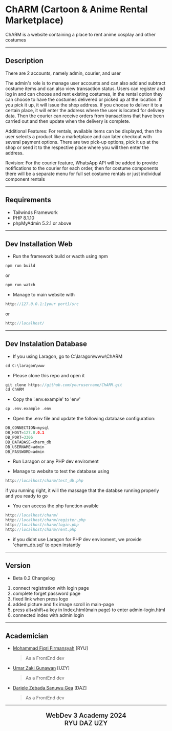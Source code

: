 # ChARM (Cartoon &amp; Anime Rental Marketplace)

ChARM is a website containing a place to rent anime cosplay and other costumes

---

## Description

There are 2 accounts, namely admin, courier, and user

The admin's role is to manage user accounts and can also add and subtract costume items and can also view transaction status.
Users can register and log in and can choose and rent existing costumes, in the rental option they can choose to have the costumes delivered or picked up at the location. If you pick it up, it will issue the shop address. If you choose to deliver it to a certain place, it will enter the address where the user is located for delivery data.
Then the courier can receive orders from transactions that have been carried out and then update when the delivery is complete.

Additional Features: For rentals, available items can be displayed, then the user selects a product like a marketplace and can later checkout with several payment options.
There are two pick-up options, pick it up at the shop or send it to the respective place where you will then enter the address.

Revision: For the courier feature, WhatsApp API will be added to provide notifications to the courier for each order, then for costume components there will be a separate menu for full set costume rentals or just individual component rentals

---

## Requirements

- Tailwinds Framework
- PHP 8.1.10
- phpMyAdmin 5.2.1 or above

---

## Dev Installation Web
- Run the framework build or wacth using npm
```C
npm run build
```
or
```C
npm run watch
```

- Manage to main website with
```C
http://127.0.0.1:[your port]/src
```
or
```C
http://localhost/
```


---

## Dev Instalation Database

- If you using Laragon, go to C:\laragon\www\ChARM
```C
cd C:\laragon\www
```

- Please clone this repo and open it
```C
git clone https://github.com/yourusername/ChARM.git
cd ChARM
```

- Copy the '.env.example' to 'env'
```C
cp .env.example .env
```

- Open the .env file and update the following database configuration:
```C
DB_CONNECTION=mysql
DB_HOST=127.0.0.1
DB_PORT=3306
DB_DATABASE=charm_db
DB_USERNAME=admin
DB_PASSWORD=admin
```

- Run Laragon or any PHP dev enviroment

- Manage to website to test the database using
```C
http://localhost/charm/test_db.php
```
if you running right, it will the massage that the databse running properly and you ready to go

- You can access the php function avaible
```C
http://localhost/charm/
http://localhost/charm/register.php
http://localhost/charm/login.php
http://localhost/charm/rent.php
```

- if you didnt use Laragon for PHP dev enviroment, we provide 'charm_db.sql' to open instantly

---

## Version

- Beta 0.2 Changelog
1. connect registration with login page
2. complete forget password page
3. fixed link when press logo
4. added picture and fix image scroll in main-page
5. press alt+shift+a key in Index.html(main page) to enter admin-login.html
6. connected index with admin login


---

## Academician

- [Mohammad Fiqri Firmansyah](https://github.com/TakanashaTaryu) [RYU]
  > As a FrontEnd dev
- [Umar Zaki Gunawan](https://github.com/marzkigun27) [UZY]
  > As a FrontEnd dev
- [Dariele Zebada Sanuwu Gea](https://github.com/DrealGea) [DAZ]
  > As a FrontEnd dev

---

<div align="center">
  <p style="font-size: 20px; font-weight: 600; text-align: center;">WebDev 3 Academy 2024 <br> RYU DAZ UZY </p>
</div>
